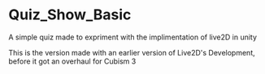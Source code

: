 # Quiz_Show_Basic
A simple quiz made to expriment with the implimentation of live2D in unity

This is the version made with an earlier version of Live2D's Development, before it got an overhaul for Cubism 3
